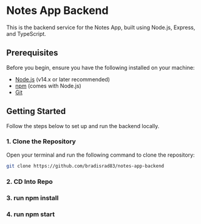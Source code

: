 # Notes App Backend

This is the backend service for the Notes App, built using Node.js, Express, and TypeScript.

## Prerequisites

Before you begin, ensure you have the following installed on your machine:

- [Node.js](https://nodejs.org/) (v14.x or later recommended)
- [npm](https://www.npmjs.com/) (comes with Node.js)
- [Git](https://git-scm.com/)

## Getting Started

Follow the steps below to set up and run the backend locally.

### 1. Clone the Repository

Open your terminal and run the following command to clone the repository:

```bash
git clone https://github.com/bradisrad83/notes-app-backend
```

### 2. CD Into Repo

### 3. run npm install

### 4. run npm start

